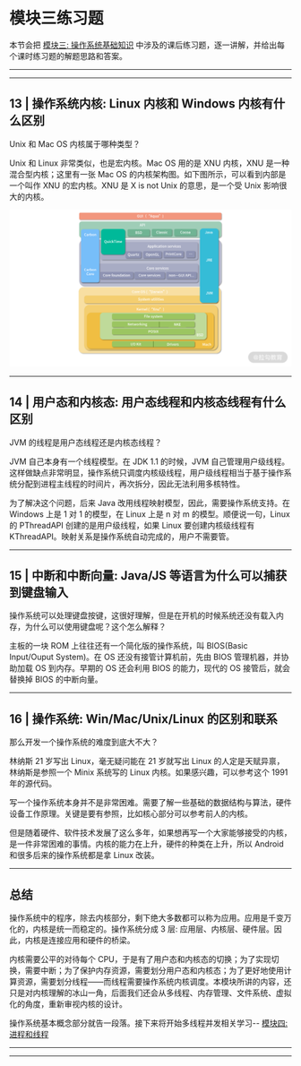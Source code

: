# 模块三练习题

本节会把 [模块三: 操作系统基础知识](../../notes/module_3) 中涉及的课后练习题，逐一讲解，并给出每个课时练习题的解题思路和答案。

---
---

## 13 | 操作系统内核: Linux 内核和 Windows 内核有什么区别

Unix 和 Mac OS 内核属于哪种类型？

Unix 和 Linux 非常类似，也是宏内核。Mac OS 用的是 XNU 内核，XNU 是一种混合型内核；这里有一张 Mac OS 的内核架构图。如下图所示，可以看到内部是一个叫作 XNU 的宏内核。XNU 是 X is not
Unix 的意思，是一个受 Unix 影响很大的内核。

![](../../images/module_3/e_1.png)

---

## 14 | 用户态和内核态: 用户态线程和内核态线程有什么区别

JVM 的线程是用户态线程还是内核态线程？

JVM 自己本身有一个线程模型。在 JDK 1.1 的时候，JVM 自己管理用户级线程。这样做缺点非常明显，操作系统只调度内核级线程，用户级线程相当于基于操作系统分配到进程主线程的时间片，再次拆分，因此无法利用多核特性。

为了解决这个问题，后来 Java 改用线程映射模型，因此，需要操作系统支持。在 Windows 上是 1 对 1 的模型，在 Linux 上是 n 对 m 的模型。顺便说一句，Linux 的 PThreadAPI 创建的是用户级线程，如果
Linux 要创建内核级线程有 KThreadAPI。映射关系是操作系统自动完成的，用户不需要管。

---

## 15 | 中断和中断向量: Java/JS 等语言为什么可以捕获到键盘输入

操作系统可以处理键盘按键，这很好理解，但是在开机的时候系统还没有载入内存，为什么可以使用键盘呢？这个怎么解释？

主板的一块 ROM 上往往还有一个简化版的操作系统，叫 BIOS(Basic Input/Ouput System)。在 OS 还没有接管计算机前，先由 BIOS 管理机器，并协助加载 OS 到内存。早期的 OS 还会利用 BIOS
的能力，现代的 OS 接管后，就会替换掉 BIOS 的中断向量。

---

## 16 | 操作系统: Win/Mac/Unix/Linux 的区别和联系

那么开发一个操作系统的难度到底大不大？

林纳斯 21 岁写出 Linux，毫无疑问能在 21 岁就写出 Linux 的人定是天赋异禀，林纳斯是参照一个 Minix 系统写的 Linux 内核。如果感兴趣，可以参考这个 1991 年的源代码。

写一个操作系统本身并不是非常困难。需要了解一些基础的数据结构与算法，硬件设备工作原理。关键是要有参照，比如核心部分可以参考前人的内核。

但是随着硬件、软件技术发展了这么多年，如果想再写一个大家能够接受的内核，是一件非常困难的事情。内核的能力在上升，硬件的种类在上升，所以 Android 和很多后来的操作系统都是拿 Linux 改装。

---

## 总结

操作系统中的程序，除去内核部分，剩下绝大多数都可以称为应用。应用是千变万化的，内核是统一而稳定的。操作系统分成 3 层: 应用层、内核层、硬件层。因此，内核是连接应用和硬件的桥梁。

内核需要公平的对待每个
CPU，于是有了用户态和内核态的切换；为了实现切换，需要中断；为了保护内存资源，需要划分用户态和内核态；为了更好地使用计算资源，需要划分线程——而线程需要操作系统内核调度。本模块所讲的内容，还只是对内核理解的冰山一角，后面我们还会从多线程、内存管理、文件系统、虚拟化的角度，重新审视内核的设计。

操作系统基本概念部分就告一段落。接下来将开始多线程并发相关学习-- [模块四: 进程和线程](../module_4)

---
---

